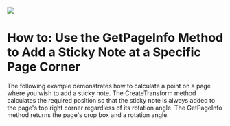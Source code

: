 <!-- default badges list -->
[![](https://img.shields.io/badge/📖_How_to_use_DevExpress_Examples-e9f6fc?style=flat-square)](https://docs.devexpress.com/GeneralInformation/403183)
<!-- default badges end -->
# How to: Use the GetPageInfo Method to Add a Sticky Note at a Specific Page Corner

The following example demonstrates how to calculate a point on a page where you wish to add a sticky note. The CreateTransform method calculates the required position so that the sticky note is always added to the page's top right corner regardless of its rotation angle. The GetPageInfo method returns the page's crop box and a rotation angle.
